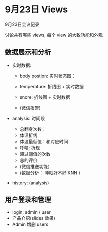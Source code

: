 # 9月23日 Views

9月23日会议记录

讨论共有哪些 views, 每个 view 的大致功能和外观

## 数据展示和分析

* 实时数据: 
  * body postion: 实时状态图： 

  * temperature: 折线图 + 实时数据

  * snore: 折线图 + 实时数据 

  * (微信报警)

* analysis: 时间段
  * 总翻身次数：
  * 体温折线
  * 体温最低值：和对应时间
  * 呼噜: 折现
  * 超过阈值的次数
  * 总的评价
  * (微信推送功能）
  * (数据分析： 睡眠好不好 KNN ）

* history: 
  (analysis)



## 用户登录和管理

* login: admin / user
* 产品介绍(slides 效果)
* Admin 增删 users